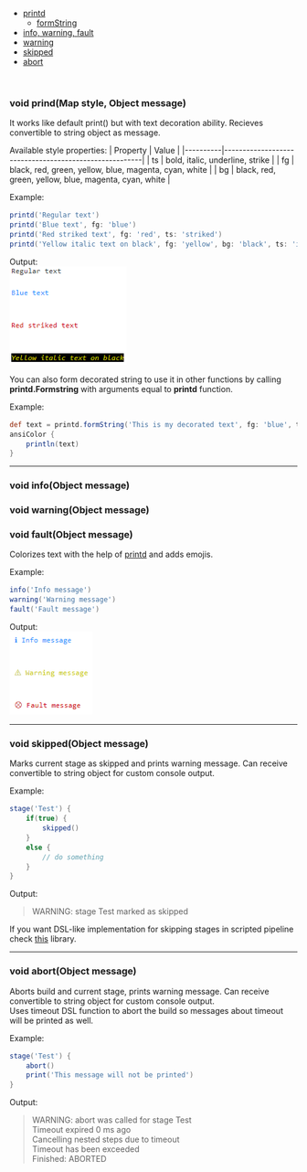 * [printd](#printd)
    * [formString](#formString)
* [info, warning, fault](#info-messages)
* [warning](#warning_info)
* [skipped](#skipped)
* [abort](#abort)

<br/>

<a id="printd"></a>
### **void prind(Map style, Object message)**
It works like default print() but with text decoration ability. Recieves convertible to string object as message.


Available style properties:
| Property | Value                                                 |
|----------|-------------------------------------------------------|
| ts       | bold, italic, underline, strike                       |
| fg       | black, red, green, yellow, blue, magenta, cyan, white |
| bg       | black, red, green, yellow, blue, magenta, cyan, white |


Example:
```groovy
printd('Regular text')
printd('Blue text', fg: 'blue')
printd('Red striked text', fg: 'red', ts: 'striked')
printd('Yellow italic text on black', fg: 'yellow', bg: 'black', ts: 'italic')
```
Output:  
![](printd.png)

<a id="formString"></a>
You can also form decorated string to use it in other functions by calling **printd.Formstring** with arguments equal to **printd** function.

Example:
```groovy
def text = printd.formString('This is my decorated text', fg: 'blue', ts: 'bold')
ansiColor {
    println(text)
}
```

---

<a id="info-messages"></a>
### **void info(Object message)**
### **void warning(Object message)**
### **void fault(Object message)**
Colorizes text with the help of [printd](#printd) and adds emojis.


Example:
```groovy
info('Info message')
warning('Warning message')
fault('Fault message')
```
Output:  
![](info-messages.png)


---

<a id="skipped"></a>
### **void skipped(Object message)**
Marks current stage as skipped and prints warning message. Can receive convertible to string object for custom console output.


Example:
```groovy
stage('Test') {
    if(true) {
        skipped()
    }
    else {
        // do something
    }
}
```
Output:  
> WARNING: stage Test marked as skipped  

If you want DSL-like implementation for skipping stages in scripted pipeline check [this](https://github.com/comquent/imperative-when) library.

---

<a id="abort"></a>
### **void abort(Object message)**
Aborts build and current stage, prints warning message. Can receive convertible to string object for custom console output.  
Uses timeout DSL function to abort the build so messages about timeout will be printed as well.


Example:
```groovy
stage('Test') {
    abort()
    print('This message will not be printed')
}
```
Output:
>WARNING: abort was called for stage Test  
Timeout expired 0 ms ago  
Cancelling nested steps due to timeout  
Timeout has been exceeded  
Finished: ABORTED